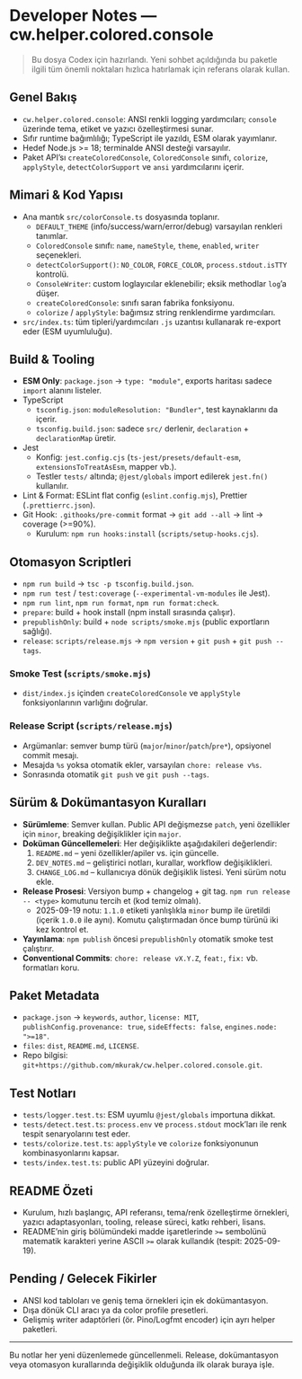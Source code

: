 # Developer Notes — cw.helper.colored.console

> Bu dosya Codex için hazırlandı. Yeni sohbet açıldığında bu paketle ilgili tüm önemli noktaları hızlıca hatırlamak için referans olarak kullan.

## Genel Bakış
- `cw.helper.colored.console`: ANSI renkli logging yardımcıları; `console` üzerinde tema, etiket ve yazıcı özelleştirmesi sunar.
- Sıfır runtime bağımlılığı; TypeScript ile yazıldı, ESM olarak yayımlanır.
- Hedef Node.js >= 18; terminalde ANSI desteği varsayılır.
- Paket API’sı `createColoredConsole`, `ColoredConsole` sınıfı, `colorize`, `applyStyle`, `detectColorSupport` ve `ansi` yardımcılarını içerir.

## Mimari & Kod Yapısı
- Ana mantık `src/colorConsole.ts` dosyasında toplanır.
  - `DEFAULT_THEME` (info/success/warn/error/debug) varsayılan renkleri tanımlar.
  - `ColoredConsole` sınıfı: `name`, `nameStyle`, `theme`, `enabled`, `writer` seçenekleri.
  - `detectColorSupport()`: `NO_COLOR`, `FORCE_COLOR`, `process.stdout.isTTY` kontrolü.
  - `ConsoleWriter`: custom loglayıcılar eklenebilir; eksik methodlar `log`’a düşer.
  - `createColoredConsole`: sınıfı saran fabrika fonksiyonu.
  - `colorize` / `applyStyle`: bağımsız string renklendirme yardımcıları.
- `src/index.ts`: tüm tipleri/yardımcıları `.js` uzantısı kullanarak re-export eder (ESM uyumluluğu).

## Build & Tooling
- **ESM Only**: `package.json` → `type: "module"`, exports haritası sadece `import` alanını listeler.
- TypeScript
  - `tsconfig.json`: `moduleResolution: "Bundler"`, test kaynaklarını da içerir.
  - `tsconfig.build.json`: sadece `src/` derlenir, `declaration` + `declarationMap` üretir.
- Jest
  - Konfig: `jest.config.cjs` (`ts-jest/presets/default-esm`, `extensionsToTreatAsEsm`, mapper vb.).
  - Testler `tests/` altında; `@jest/globals` import edilerek `jest.fn()` kullanılır.
- Lint & Format: ESLint flat config (`eslint.config.mjs`), Prettier (`.prettierrc.json`).
- Git Hook: `.githooks/pre-commit` format → `git add --all` → lint → coverage (>=90%).
  - Kurulum: `npm run hooks:install` (`scripts/setup-hooks.cjs`).

## Otomasyon Scriptleri
- `npm run build` → `tsc -p tsconfig.build.json`.
- `npm run test` / `test:coverage` (`--experimental-vm-modules` ile Jest).
- `npm run lint`, `npm run format`, `npm run format:check`.
- `prepare`: build + hook install (npm install sırasında çalışır).
- `prepublishOnly`: build + `node scripts/smoke.mjs` (public exportların sağlığı).
- `release`: `scripts/release.mjs` → `npm version` + `git push` + `git push --tags`.

### Smoke Test (`scripts/smoke.mjs`)
- `dist/index.js` içinden `createColoredConsole` ve `applyStyle` fonksiyonlarının varlığını doğrular.

### Release Script (`scripts/release.mjs`)
- Argümanlar: semver bump türü (`major`/`minor`/`patch`/`pre*`), opsiyonel commit mesajı.
- Mesajda `%s` yoksa otomatik ekler, varsayılan `chore: release v%s`.
- Sonrasında otomatik `git push` ve `git push --tags`.

## Sürüm & Dokümantasyon Kuralları
- **Sürümleme**: Semver kullan. Public API değişmezse `patch`, yeni özellikler için `minor`, breaking değişiklikler için `major`.
- **Doküman Güncellemeleri**: Her değişiklikte aşağıdakileri değerlendir:
  1. `README.md` – yeni özellikler/apiler vs. için güncelle.
  2. `DEV_NOTES.md` – geliştirici notları, kurallar, workflow değişiklikleri.
  3. `CHANGE_LOG.md` – kullanıcıya dönük değişiklik listesi. Yeni sürüm notu ekle.
- **Release Prosesi**: Versiyon bump + changelog + git tag. `npm run release -- <type>` komutunu tercih et (kod temiz olmalı).
  - 2025-09-19 notu: `1.1.0` etiketi yanlışlıkla `minor` bump ile üretildi (içerik `1.0.0` ile aynı). Komutu çalıştırmadan önce bump türünü iki kez kontrol et.
- **Yayınlama**: `npm publish` öncesi `prepublishOnly` otomatik smoke test çalıştırır.
- **Conventional Commits**: `chore: release vX.Y.Z`, `feat:`, `fix:` vb. formatları koru.

## Paket Metadata
- `package.json` → `keywords`, `author`, `license: MIT`, `publishConfig.provenance: true`, `sideEffects: false`, `engines.node: ">=18"`.
- `files`: `dist`, `README.md`, `LICENSE`.
- Repo bilgisi: `git+https://github.com/mkurak/cw.helper.colored.console.git`.

## Test Notları
- `tests/logger.test.ts`: ESM uyumlu `@jest/globals` importuna dikkat.
- `tests/detect.test.ts`: `process.env` ve `process.stdout` mock’ları ile renk tespit senaryolarını test eder.
- `tests/colorize.test.ts`: `applyStyle` ve `colorize` fonksiyonunun kombinasyonlarını kapsar.
- `tests/index.test.ts`: public API yüzeyini doğrular.

## README Özeti
- Kurulum, hızlı başlangıç, API referansı, tema/renk özelleştirme örnekleri, yazıcı adaptasyonları, tooling, release süreci, katkı rehberi, lisans.
- README’nin giriş bölümündeki madde işaretlerinde `>=` sembolünü matematik karakteri yerine ASCII `>=` olarak kullandık (tespit: 2025-09-19).

## Pending / Gelecek Fikirler
- ANSI kod tabloları ve geniş tema örnekleri için ek dokümantasyon.
- Dışa dönük CLI aracı ya da color profile presetleri.
- Gelişmiş writer adaptörleri (ör. Pino/Logfmt encoder) için ayrı helper paketleri.

---
Bu notlar her yeni düzenlemede güncellenmeli. Release, dokümantasyon veya otomasyon kurallarında değişiklik olduğunda ilk olarak buraya işle.
